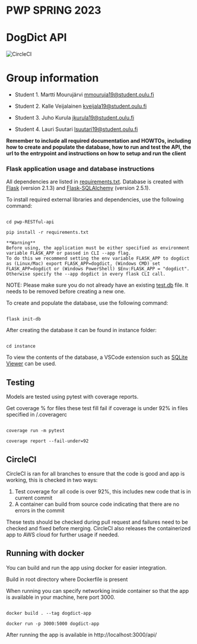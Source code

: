 
# PWP SPRING 2023

# DogDict API

![CircleCI](https://dl.circleci.com/status-badge/img/gh/mmouru/pwp-RESTful-api/tree/master.svg?style=shield)

# Group information

* Student 1. Martti Mourujärvi mmouruja19@student.oulu.fi

* Student 2. Kalle Veijalainen kveijala19@student.oulu.fi

* Student 3. Juho Kurula jkurula19@student.oulu.fi

* Student 4. Lauri Suutari lsuutari19@student.oulu.fi

  

__Remember to include all required documentation and HOWTOs, including how to create and populate the database, how to run and test the API, the url to the entrypoint and instructions on how to setup and run the client__

  

### Flask application usage and database instructions

All dependencies are listed in [requirements.txt](https://github.com/mmouru/pwp-RESTful-api/blob/master/requirements.txt). Database is created with [Flask](https://pypi.org/project/Flask/2.1.3/) (version 2.1.3) and [Flask-SQLAlchemy](https://pypi.org/project/Flask-SQLAlchemy/2.5.1/) (version 2.5.1).

  

To install required external libraries and dependencies, use the following command:

  

```

cd pwp-RESTful-api

pip install -r requirements.txt

```

```
**Warning**
Before using, the application must be either specified as environment variable FLASK_APP or passed in CLI --app flag.
To do this we recommend setting the env variable FLASK_APP to dogdict as (Linux/Mac) export FLASK_APP=dogdict, (Windows CMD) set FLASK_APP=dogdict or (Windows PowerShell) $Env:FLASK_APP = "dogdict". Otherwise specify the --app dogdict in every flask CLI call.
```

  

NOTE: Please make sure you do not already have an existing [test.db](https://github.com/mmouru/pwp-RESTful-api/blob/master/db/instance/test.db) file. It needs to be removed before creating a new one.

  

To create and populate the database, use the following command:

```

flask init-db

```

  

After creating the database it can be found in instance folder:

```

cd instance

```

  

To view the contents of the database, a VSCode extension such as [SQLite Viewer](https://marketplace.visualstudio.com/items?itemName=qwtel.sqlite-viewer) can be used.

  

## Testing

  

Models are tested using pytest with coverage reports. 

  

Get coverage % for files these test fill fail if coverage is under 92% in files specified in /.coveragerc

```

coverage run -m pytest

coverage report --fail-under=92

```

## CircleCI

CircleCI is ran for all branches to ensure that the code is good and app is working, this is checked in two ways:

1. Test coverage for all code is over 92%, this includes new code that is in current commit
2. A container can build from source code indicating that there are no errors in the commit

These tests should be checked during pull request and failures need to be checked and fixed before merging.
CircleCI also releases the containerized app to AWS cloud for further usage if needed.

  

## Running with docker

You can build and run the app using docker for easier integration.

Build in root directory where Dockerfile is present

When running you can specify networking inside container so that the app is available in your machine, here port 3000.

```

docker build . --tag dogdict-app

docker run -p 3000:5000 dogdict-app

```
After running the app is available in http://localhost:3000/api/